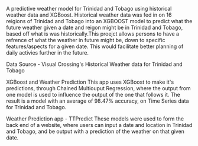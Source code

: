 A predictive weather model for Trinidad and Tobago using historical weather data and XGBoost. Historical weather data was fed in on 16 reigions of Trinidad and Tobago into an XGBOOST model to predict what the future weather given a date and reigon might be in Trinidad and Tobago, based off what is was historically.This proejct allows persons to have a refrence of what the weather in future might be, down to specific features/aspects for a given date. This would facilitate better planning of daily activies further in the future.

Data Source - Visual Crossing's Historical Weather data for Trinidad and Tobago

XGBoost and Weather Prediction
This app uses XGBoost to make it's predictions, through Chained Multiouput Regression, where the output from one model is used to influence the output of the one that follows it. The result is a model with an average of 98.47% accuracy, on Time Series data for Trinidad and Tobago.

Weather Prediction app - TTPredict
These models were used to form the back end of a website, where users can input a date and location in Trinidad and Tobago, and be output with a prediction of the weather on that given date.
